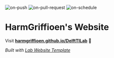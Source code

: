 
  ![on-push](../../actions/workflows/on-push.yaml/badge.svg)
  ![on-pull-request](../../actions/workflows/on-pull-request.yaml/badge.svg)
  ![on-schedule](../../actions/workflows/on-schedule.yaml/badge.svg)

  # HarmGriffioen's Website

  Visit **[harmgriffioen.github.io/DelftTILab](https://harmgriffioen.github.io/DelftTILab)** 🚀

  _Built with [Lab Website Template](https://greene-lab.gitbook.io/lab-website-template-docs)_
